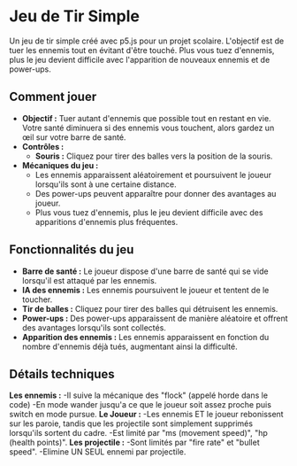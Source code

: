 # Jeu de Tir Simple

Un jeu de tir simple créé avec p5.js pour un projet scolaire. L'objectif est de tuer les ennemis tout en évitant d'être touché. Plus vous tuez d'ennemis, plus le jeu devient difficile avec l'apparition de nouveaux ennemis et de power-ups.

## Comment jouer

- **Objectif :** Tuer autant d'ennemis que possible tout en restant en vie. Votre santé diminuera si des ennemis vous touchent, alors gardez un œil sur votre barre de santé.
- **Contrôles :**
  - **Souris :** Cliquez pour tirer des balles vers la position de la souris.
- **Mécaniques du jeu :**
  - Les ennemis apparaissent aléatoirement et poursuivent le joueur lorsqu'ils sont à une certaine distance.
  - Des power-ups peuvent apparaître pour donner des avantages au joueur.
  - Plus vous tuez d'ennemis, plus le jeu devient difficile avec des apparitions d'ennemis plus fréquentes.

## Fonctionnalités du jeu

- **Barre de santé :** Le joueur dispose d'une barre de santé qui se vide lorsqu'il est attaqué par les ennemis.
- **IA des ennemis :** Les ennemis poursuivent le joueur et tentent de le toucher.
- **Tir de balles :** Cliquez pour tirer des balles qui détruisent les ennemis.
- **Power-ups :** Des power-ups apparaissent de manière aléatoire et offrent des avantages lorsqu'ils sont collectés.
- **Apparition des ennemis :** Les ennemis apparaissent en fonction du nombre d'ennemis déjà tués, augmentant ainsi la difficulté.

## Détails techniques
  **Les ennemis :**
    -Il suive la mécanique des "flock" (appelé horde dans le code)
    -En mode wander jusqu'a ce que le joueur soit assez proche puis switch en mode pursue.
  **Le Joueur :**
    -Les ennemis ET le joueur rebonissent sur les paroie, tandis que les projectile sont simplement supprimés lorsqu'ils sortent du cadre.
    -Est limité par "ms (movement speed)", "hp (health points)".
  **Les projectile :**
    -Sont limités par "fire rate" et "bullet speed".
    -Elimine UN SEUL ennemi par projectile.
